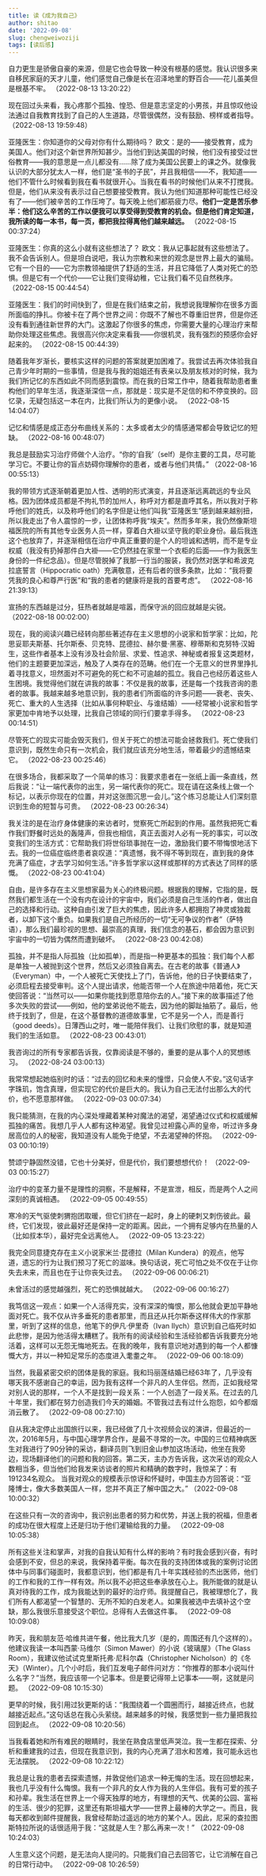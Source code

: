 ```yaml
---
title: 读《成为我自己》
author: shitao
date: '2022-09-08'
slug: chengweiwoziji
tags: [读后感]
---
```


自力更生是骄傲自豪的来源，但是它也会导致一种没有根基的感觉。我认识很多来自移民家庭的天才儿童，他们感觉自己像是长在沼泽地里的野百合——花儿虽美但是根基不牢。 （2022-08-13 13:20:22）

现在回过头来看，我心疼那个孤独、惶恐、但是意志坚定的小男孩，并且惊叹他设法通过自我教育找到了自己的人生道路，尽管很偶然，没有鼓励、榜样或者指导。 （2022-08-13 19:59:48）

亚隆医生：你知道你的父母对你有什么期待吗？ 欧文：是的——接受教育，成为美国人。他们对这个新世界所知甚少。当他们到达美国的时候，他们没有接受过世俗教育——我的意思是一点儿都没有……除了成为美国公民要上的课之外。就像我认识的大部分犹太人一样，他们是“圣书的子民”，并且我相信——不，我知道——他们不管什么时候看到我在看书就很开心。当我在看书的时候他们从来不打搅我。但是，他们从来没有表示过自己想要接受教育。我认为他们知道那种可能性已经没有了——他们被辛苦的工作压垮了。每天晚上他们都筋疲力尽。**他们一定是苦乐参半：他们这么辛苦的工作以便我可以享受得到受教育的机会。但是他们肯定知道，我所读的每一本书，每一页，都把我拉得离他们越来越远。** （2022-08-15 00:37:24）

亚隆医生：你真的这么小就有这些想法了？ 欧文：我从记事起就有这些想法了。我不会告诉别人。但是坦白说吧，我认为宗教和来世的观念是世界上最大的骗局。它有一个目的——它为宗教领袖提供了舒适的生活，并且它降低了人类对死亡的恐惧。但是它有一个代价——它让我们变得幼稚，它让我们看不见自然秩序。 （2022-08-15 00:44:54）

亚隆医生：我们的时间快到了，但是在我们结束之前，我想说我理解你在很多方面所面临的挣扎。你被卡在了两个世界之间：你既不了解也不尊重旧世界，但是你还没有看到通往新世界的大门。这激起了你很多的焦虑，你需要大量的心理治疗来帮助你处理这些焦虑。我很高兴你决定来看我——你很机灵，我有强烈的预感你会好起来的。 （2022-08-15 00:44:39）

随着我年岁渐长，要核实这样的问题的答案就更加困难了。我尝试去再次体验我自己青少年时期的一些事情，但是我与我的姐姐还有表亲以及朋友核对的时候，我为我们所记忆的东西如此不同而感到震惊。而在我的日常工作中，随着我帮助患者重构他们的早年生活，我逐渐深信一点，那就是：现实是不足信的和不停变换的。回忆录，无疑包括这一本在内，比我们所认为的更像小说。 （2022-08-15 14:04:07）

记忆和情感是成正态分布曲线关系的：太多或者太少的情感通常都会导致记忆的短缺。 （2022-08-16 00:48:07）

我总是鼓励实习治疗师做个人治疗。“你的‘自我’（self）是你主要的工具，尽可能学习它。不要让你的盲点妨碍你理解你的患者，或者与他们共情。” （2022-08-16 00:55:13）

我的带领方式逐渐朝着更加人性、透明的形式演变，并且逐渐远离疏远的专业风格。因为团体成员都是不拘礼节的加州人，称呼对方都是直呼其名，所以我对于称呼他们的姓氏，以及称呼他们的名字但是让他们叫我“亚隆医生”感到越来越别扭，所以我走出了令人震惊的一步，让团体称呼我“埃夫”。然而多年来，我仍然像斯坦福医院的所有其他专业医务人员一样，穿着白大褂以坚守我的职业身份。最后我连这个也放弃了，并逐渐相信在治疗中真正重要的是个人的坦诚和透明，而不是专业权威（我没有扔掉那件白大褂——它仍然挂在家里一个衣柜的后面——作为我医生身份的一件纪念品）。但是尽管脱掉了我那一行当的服装，我仍然对医学和希波克拉底誓言（Hippocratic oath）充满敬意，还有后者的很多条款，比如：“我将要凭我的良心和尊严行医”和“我的患者的健康将是我的首要考虑”。 （2022-08-16 21:39:13）

宣扬的东西越是过分，狂热者就越是喧嚣，而保守派的回应就越是尖锐。 （2022-08-18 00:02:00）

现在，我的阅读兴趣已经转向那些著述存在主义思想的小说家和哲学家：比如，陀思妥耶夫斯基、托尔斯泰、贝克特、昆德拉、赫尔曼·黑塞、穆蒂斯和克努特·汉姆生，这些作者基本上没有涉及社会阶层、求爱、性追求、神秘或者报复这类题材，他们的主题要更加深远，触及了人类存在的范畴。他们在一个无意义的世界里挣扎着寻找意义，坦然面对不可避免的死亡和不可逾越的孤立。我自己也经历着这些人生困境。我觉得他们就在讲我的故事：不仅是我的故事，还是每一个找我咨询的患者的故事。我越来越多地意识到，我的患者们所面临的许多问题——衰老、丧失、死亡、重大的人生选择（比如从事何种职业、与谁结婚）——经常被小说家和哲学家更加中肯地予以处理，比我自己领域的同行们要拿手得多。 （2022-08-23 00:14:51）

尽管死亡的现实可能会毁灭我们，但关于死亡的想法可能会拯救我们。死亡使我们意识到，既然生命只有一次机会，我们就应该充分地生活，带着最少的遗憾结束它。 （2022-08-23 00:25:46）

在很多场合，我都采取了一个简单的练习：我要求患者在一张纸上画一条直线，然后我说：“让一端代表你的出生，另一端代表你的死亡。现在请在这条线上做一个标记，以表示你现在的位置，并对这张图沉思一会儿。”这个练习总能让人们深刻意识到生命的短暂与可贵。 （2022-08-23 00:26:34） 

我关注的是在治疗身体健康的来访者时，觉察死亡所起到的作用。虽然我把死亡看作我们野餐时远处的轰隆声，但我也相信，真正去面对人必有一死的事实，可以改变我们的生活方式：它帮助我们将世俗琐事抛在一边，激励我们要不带悔恨地活下去。我的一位癌症临终患者哀叹道：“真遗憾，我不得不等到现在，直到我的身体充满了癌症，才去学习如何生活。”许多哲学家以这样或那样的方式表达了同样的感慨。 （2022-08-23 00:41:04）

自由，是许多存在主义思想家最为关心的终极问题。根据我的理解，它指的是，既然我们都生活在一个没有内在设计的宇宙中，我们必须是自己生活的作者，做出自己的选择和行动。这种自由引发了巨大的焦虑，因此许多人都拥抱了神灵或独裁者，以卸下这个重负。如果我们是自己所经历的一切“无可争议的作者”（萨特语），那么我们最珍视的思想、最崇高的真理，我们信念的基石，都会因为意识到宇宙中的一切皆为偶然而遭到破坏。 （2022-08-23 00:42:08）

孤独，并不是指人际孤独（比如孤单），而是指一种更基本的孤独：我们每个人都是单独一人被抛到这个世界，然后又必须独自离去。在古老的故事《普通人》（Everyman）中，一个人被死亡天使找上了门，告诉他，他的日子快要结束了，必须启程去接受审判。这个人提出请求，他能否带一个人在旅途中陪着他，死亡天使回答说：“当然可以——如果你能找到愿意陪你去的人。”接下来的故事描述了他多次失败的尝试——例如，他的堂弟说他不能去，因为他的脚趾抽筋了。最后，他终于找到了，但是，在这个基督教的道德故事里，它不是另一个人，而是善行（good deeds）。日薄西山之时，唯一能陪伴我们、让我们欣慰的事，就是知道我们的生活如意。 （2022-08-23 00:43:01）

我咨询过的所有专家都告诉我，仅靠阅读是不够的，重要的是从事个人的冥想练习。 （2022-08-24 03:00:13）

我常常想起她临别时的话：“过去的回忆和未来的憧憬，只会使人不安。”这句话字字珠玑，饱含真理，但实现它的代价是巨大的。我认为自己无法付出那么大的代价，也不愿意那样做。 （2022-09-03 00:07:34）

我只能猜测，在我的内心深处埋藏着某种对魔法的渴望，渴望通过仪式和权威缓解孤独的痛苦。我想几乎人人都有这种渴望。我曾见过袒露心声的皇帝，听过许多身居高位的人的秘密，我知道没有人能免于绝望，不去渴望神的怀抱。 （2022-09-03 00:10:19）

赞颂宁静固然没错，它也十分美好，但是代价，我们要想想代价！ （2022-09-03 00:15:27）

治疗中的变革力量不是理性的洞察，不是解释，不是宣泄，相反，而是两个人之间深刻的真诚相遇。 （2022-09-05 00:49:55）

寒冷的天气驱使刺猬抱团取暖，但它们挤在一起时，身上的硬刺又刺伤彼此。最终，它们发现，彼此最好还是保持一定的距离。因此，一个拥有足够内在热量的人（比如叔本华），最好完全远离他人。 （2022-09-05 13:23:22） 

我完全同意捷克存在主义小说家米兰·昆德拉（Milan Kundera）的观点，他写道，遗忘的行为让我们预习了死亡的滋味。换句话说，死亡可怕之处不仅在于让你失去未来，而且也在于让你丧失过去。 （2022-09-06 00:06:21）

未曾活过的感觉越强烈，死亡的恐惧就越大。 （2022-09-06 00:16:27）

我笃信这一观点：如果一个人活得充实，没有深深的悔恨，那么他就会更加平静地面对死亡。我不仅从许多垂死的患者那里，而且还从托尔斯泰这样伟大的作家那里，听到了这样的信息，他笔下的伊凡·伊里奇（Ivan Ilych）意识到自己临死时如此悲惨，是因为他活得太糟糕了。我所有的阅读经验和生活经验都告诉我要充分地活着，这样可以无怨无悔地死去。在我的晚年，我有意识地对遇到的每一个人都慷慨大方，并以一种知足常乐的态度进入耄耋之年。 （2022-09-06 00:18:09）

当然，我最紧密交织的团体是我的家庭。我和玛丽莲结婚已经63年了，几乎没有哪天我不感谢自己的幸运，因为我有这样一个非凡的人生伴侣。然而，正如我经常对别人说的那样，一个人不是找到一段关系：一个人创造了一段关系。在过去的几十年里，我们都在努力创造我们今天的婚姻。不管我过去有过什么抱怨，如今都烟消云散了。 （2022-09-08 00:27:10）

自从我决定停止出国旅行以来，我已经做了几十次视频会议的演讲，但最近的一次，2016年5月，与中国心理学界合作，是最不寻常的一次。中国的三位精神病医生对我进行了90分钟的采访，翻译员则飞到旧金山参加这场活动，他坐在我旁边，现场翻译他们的问题和我的回答。第二天，主办方告诉我，这次采访的观众人数相当多，但当他们给我发来访谈者的照片和精确的数字时，我惊呆了：有191234名观众。 当我对观众的规模表示惊讶和怀疑时，中国主办方回答说：“亚隆博士，像大多数美国人一样，您并不真正了解中国之大。” （2022-09-08 10:00:32）

在这些只有一次的咨询中，我识别出患者的努力和优势，并送上我的祝福，但患者的成功在很大程度上还是归功于他们灌输给我的力量。 （2022-09-08 10:05:38）

所有这些关注和掌声，对我的自我认知有什么样的影响？有时我会感到兴奋，有时会感到不安，但总的来说，我保持着平衡。每次在我的支持团体或我的案例讨论团体中与同事们碰面时，我都意识到，他们都是有几十年实践经验的杰出医师，他们的工作和我的工作一样有效。所以我不必把这些奉承放在心上。我所能做的就是认真对待我的工作，成为我能达到的最好的治疗师。我提醒自己，我被理想化了，我们所有人都渴望一个智慧的、无所不知的白发老人。如果我被选中去填补这个空缺，那么我很乐意接受这个职位。总得有人去做这件事。 （2022-09-08 10:09:08）

昨天，我和朋友范·哈维共进午餐，他比我大几岁（是的，周围还有几个这样的）。他建议我读一本叫西蒙·马维尔（Simon Mawer）的小说《玻璃屋》（The Glass Room），我建议他试试克里斯托弗·尼科尔森（Christopher Nicholson）的《冬天》（Winter）。几个小时后，我们互发电子邮件问对方：“你推荐的那本小说叫什么名字？”当然，我应该带一个记事本。但是要记得带上记事本——啊，这就是问题。 （2022-09-08 10:15:30）

更早的时候，我引用过狄更斯的话：“我围绕着一个圆圈而行，越接近终点，也就越接近起点。”这句话总在我心头萦绕。越来越多的时候，我感觉到一些力量把我拉回到起点。 （2022-09-08 10:20:56） 

当我看着她和所有难民的眼睛时，我坐在熟食店里低声哭泣。我一生都在探索、分析和重建我的过去，但现在我意识到，我的内心充满了泪水和苦难，我可能永远也无法摆脱。 （2022-09-08 10:22:12）

我总是让我的患者去探索遗憾，并敦促他们追求一种无悔的生活。现在回想起来，我也几乎没有什么悔恨。我有一个非凡的女人作为我的人生伴侣。我有可爱的孩子和孙辈。我生活在世界上一个得天独厚的地方，有理想的天气、优美的公园、富裕的生活、很少的犯罪，这里还有斯坦福大学——世界上最棒的大学之一。而且，我每天都收到邮件提醒我，我曾经帮助过遥远的地方的某个人。因此，尼采的查拉图斯特拉所说的话很适用于我：“这就是人生？那么再来一次！” （2022-09-08 10:24:03）

人生意义这个问题，是无法向人提问的。只能我们自己去回答它，让它消解在自己的日常行动中。 （2022-09-08 10:26:59）
